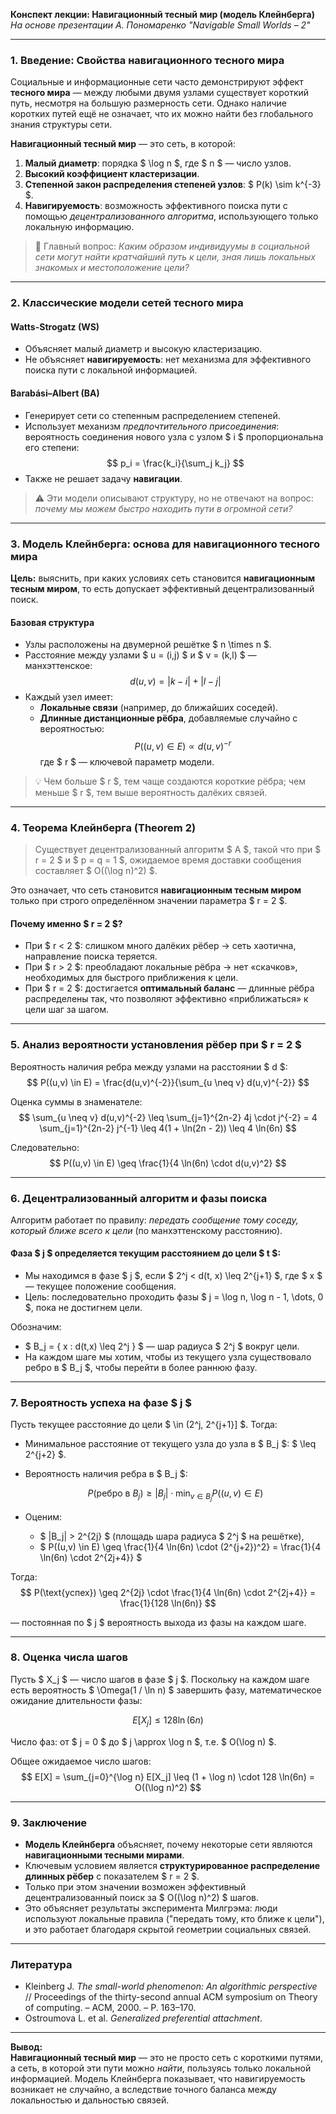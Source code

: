 **Конспект лекции: Навигационный тесный мир (модель Клейнберга)**  
*На основе презентации А. Пономаренко "Navigable Small Worlds – 2"*

---

### **1. Введение: Свойства навигационного тесного мира**

Социальные и информационные сети часто демонстрируют эффект **тесного мира** — между любыми двумя узлами существует короткий путь, несмотря на большую размерность сети. Однако наличие коротких путей ещё не означает, что их можно найти без глобального знания структуры сети.

**Навигационный тесный мир** — это сеть, в которой:
1. **Малый диаметр**: порядка $ \log n $, где $ n $ — число узлов.
2. **Высокий коэффициент кластеризации**.
3. **Степенной закон распределения степеней узлов**: $ P(k) \sim k^{-3} $.
4. **Навигируемость**: возможность эффективного поиска пути с помощью *децентрализованного алгоритма*, использующего только локальную информацию.

> 🔑 Главный вопрос: *Каким образом индивидуумы в социальной сети могут найти кратчайший путь к цели, зная лишь локальных знакомых и местоположение цели?*

---

### **2. Классические модели сетей тесного мира**

#### **Watts-Strogatz (WS)**
- Объясняет малый диаметр и высокую кластеризацию.
- Не объясняет **навигируемость**: нет механизма для эффективного поиска пути с локальной информацией.

#### **Barabási–Albert (BA)**
- Генерирует сети со степенным распределением степеней.
- Использует механизм *предпочтительного присоединения*: вероятность соединения нового узла с узлом $ i $ пропорциональна его степени:
  $$
  p_i = \frac{k_i}{\sum_j k_j}
  $$
- Также не решает задачу **навигации**.

> ⚠️ Эти модели описывают структуру, но не отвечают на вопрос: *почему мы можем быстро находить пути в огромной сети?*

---

### **3. Модель Клейнберга: основа для навигационного тесного мира**

**Цель:** выяснить, при каких условиях сеть становится **навигационным тесным миром**, то есть допускает эффективный децентрализованный поиск.

#### **Базовая структура**
- Узлы расположены на двумерной решётке $ n \times n $.
- Расстояние между узлами $ u = (i,j) $ и $ v = (k,l) $ — манхэттенское:
  $$
  d(u,v) = |k - i| + |l - j|
  $$
- Каждый узел имеет:
  - **Локальные связи** (например, до ближайших соседей).
  - **Длинные дистанционные рёбра**, добавляемые случайно с вероятностью:
    $$
    P((u,v) \in E) \propto d(u,v)^{-r}
    $$
    где $ r $ — ключевой параметр модели.

> 💡 Чем больше $ r $, тем чаще создаются короткие рёбра; чем меньше $ r $, тем выше вероятность далёких связей.

---

### **4. Теорема Клейнберга (Theorem 2)**

> Существует децентрализованный алгоритм $ A $, такой что при $ r = 2 $ и $ p = q = 1 $, ожидаемое время доставки сообщения составляет $ O((\log n)^2) $.

Это означает, что сеть становится **навигационным тесным миром** только при строго определённом значении параметра $ r = 2 $.

#### **Почему именно $ r = 2 $?**
- При $ r < 2 $: слишком много далёких рёбер → сеть хаотична, направление поиска теряется.
- При $ r > 2 $: преобладают локальные рёбра → нет «скачков», необходимых для быстрого приближения к цели.
- При $ r = 2 $: достигается **оптимальный баланс** — длинные рёбра распределены так, что позволяют эффективно «приближаться» к цели шаг за шагом.

---

### **5. Анализ вероятности установления рёбер при $ r = 2 $**

Вероятность наличия ребра между узлами на расстоянии $ d $:
$$
P((u,v) \in E) = \frac{d(u,v)^{-2}}{\sum_{u \neq v} d(u,v)^{-2}}
$$

Оценка суммы в знаменателе:
$$
\sum_{u \neq v} d(u,v)^{-2} \leq \sum_{j=1}^{2n-2} 4j \cdot j^{-2} = 4 \sum_{j=1}^{2n-2} j^{-1} \leq 4(1 + \ln(2n - 2)) \leq 4 \ln(6n)
$$

Следовательно:
$$
P((u,v) \in E) \geq \frac{1}{4 \ln(6n) \cdot d(u,v)^2}
$$

---

### **6. Децентрализованный алгоритм и фазы поиска**

Алгоритм работает по правилу: *передать сообщение тому соседу, который ближе всего к цели* (по манхэттенскому расстоянию).

#### **Фаза $ j $** определяется текущим расстоянием до цели $ t $:
- Мы находимся в фазе $ j $, если $ 2^j < d(t, x) \leq 2^{j+1} $, где $ x $ — текущее положение сообщения.
- Цель: последовательно проходить фазы $ j = \log n, \log n - 1, \dots, 0 $, пока не достигнем цели.

Обозначим:
- $ B_j = \{ x : d(t,x) \leq 2^j \} $ — шар радиуса $ 2^j $ вокруг цели.
- На каждом шаге мы хотим, чтобы из текущего узла существовало ребро в $ B_j $, чтобы перейти в более раннюю фазу.

---

### **7. Вероятность успеха на фазе $ j $**

Пусть текущее расстояние до цели $ \in (2^j, 2^{j+1}] $. Тогда:

- Минимальное расстояние от текущего узла до узла в $ B_j $: $ \leq 2^{j+2} $.
- Вероятность наличия ребра в $ B_j $:

  $$
  P(\text{ребро в } B_j) \geq |B_j| \cdot \min_{v \in B_j} P((u,v) \in E)
  $$

- Оценим:
  - $ |B_j| > 2^{2j} $ (площадь шара радиуса $ 2^j $ на решётке),
  - $ P((u,v) \in E) \geq \frac{1}{4 \ln(6n) \cdot (2^{j+2})^2} = \frac{1}{4 \ln(6n) \cdot 2^{2j+4}} $

Тогда:
$$
P(\text{успех}) \geq 2^{2j} \cdot \frac{1}{4 \ln(6n) \cdot 2^{2j+4}} = \frac{1}{128 \ln(6n)}
$$

— постоянная по $ j $ вероятность выхода из фазы на каждом шаге.

---

### **8. Оценка числа шагов**

Пусть $ X_j $ — число шагов в фазе $ j $. Поскольку на каждом шаге есть вероятность $ \Omega(1 / \ln n) $ завершить фазу, математическое ожидание длительности фазы:

$$
E[X_j] \leq 128 \ln(6n)
$$

Число фаз: от $ j = 0 $ до $ j \approx \log n $, т.е. $ O(\log n) $.

Общее ожидаемое число шагов:
$$
E[X] = \sum_{j=0}^{\log n} E[X_j] \leq (1 + \log n) \cdot 128 \ln(6n) = O((\log n)^2)
$$

---

### **9. Заключение**

- **Модель Клейнберга** объясняет, почему некоторые сети являются **навигационными тесными мирами**.
- Ключевым условием является **структурированное распределение длинных рёбер** с показателем $ r = 2 $.
- Только при этом значении возможен эффективный децентрализованный поиск за $ O((\log n)^2) $ шагов.
- Это объясняет результаты эксперимента Милгрэма: люди используют локальные правила ("передать тому, кто ближе к цели"), и это работает благодаря скрытой геометрии социальных связей.

---

### **Литература**
- Kleinberg J. *The small-world phenomenon: An algorithmic perspective* // Proceedings of the thirty-second annual ACM symposium on Theory of computing. – ACM, 2000. – P. 163–170.
- Ostroumova L. et al. *Generalized preferential attachment*.

---

**Вывод:**  
**Навигационный тесный мир** — это не просто сеть с короткими путями, а сеть, в которой эти пути можно *найти*, пользуясь только локальной информацией. Модель Клейнберга показывает, что навигируемость возникает не случайно, а вследствие точного баланса между локальностью и дальностью связей.